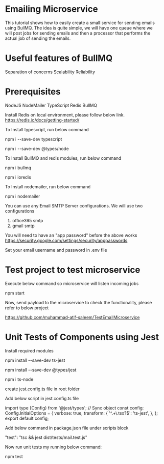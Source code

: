 
# Emailing Microservice

This tutorial shows how to easily create a small service for sending emails using BullMQ.
The idea is quite simple, we will have one queue where we will post jobs for sending emails and then a processor that performs the actual job of sending the emails.

# Useful features of BullMQ

Separation of concerns
Scalability
Reliability

# Prerequisites

NodeJS
NodeMailer
TypeScript
Redis
BullMQ

Install Redis on local environment, please follow below link.
https://redis.io/docs/getting-started/


To Install typescript, run below command

npm i --save-dev typescript

npm i --save-dev @types/node

To Install BullMQ and redis modules, run below command

npm i bullmq

npm i ioredis

To Install nodemailer, run below command

npm i nodemailer

You can use any Email SMTP Server configurations. We will use two configurations
1. office365 smtp
2. gmail smtp

You will need to have an "app password" before the above works https://security.google.com/settings/security/apppasswords


Set your email username and password in .env file

# Test project to test microservice

Execute below command so microservice will listen incoming jobs

npm start

Now, send payload to the microservice to check the functionality, please refer to below project

https://github.com/muhammad-atif-saleem/TestEmailMicroservice


# Unit Tests of Components using Jest

Install required modules

npm install --save-dev ts-jest

npm install --save-dev @types/jest

npm i ts-node

create jest.config.ts file in root folder

Add below script in jest.config.ts file

import type {Config} from '@jest/types';
// Sync object
const config: Config.InitialOptions = {
  verbose: true,
  transform: {
  '^.+\\.tsx?$': 'ts-jest',
  },
};
export default config;

Add below command in package.json file under scripts block

"test": "tsc && jest dist/tests/mail.test.js"

Now run unit tests my running below command:

npm test